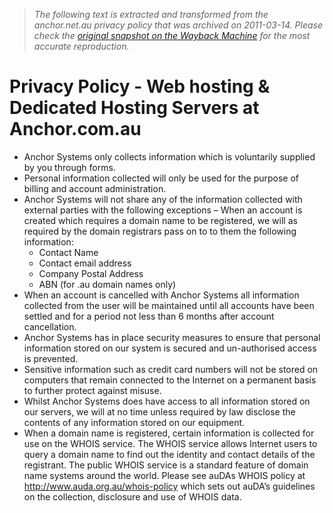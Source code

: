 > *The following text is extracted and transformed from the anchor.net.au privacy policy that was archived on 2011-03-14. Please check the [original snapshot on the Wayback Machine](https://web.archive.org/web/20110314165435id_/http%3A//www.anchor.com.au/about-us/terms-conditions/privacy-policy) for the most accurate reproduction.*

# Privacy Policy - Web hosting & Dedicated Hosting Servers at Anchor.com.au

  * Anchor Systems only collects information which is voluntarily supplied by you through forms.
  * Personal information collected will only be used for the purpose of billing and account administration.
  * Anchor Systems will not share any of the information collected with external parties with the following exceptions – When an account is created which requires a domain name to be registered, we will as required by the domain registrars pass on to to them the following information: 
    * Contact Name
    * Contact email address
    * Company Postal Address
    * ABN (for .au domain names only)
  * When an account is cancelled with Anchor Systems all information collected from the user will be maintained until all accounts have been settled and for a period not less than 6 months after account cancellation.
  * Anchor Systems has in place security measures to ensure that personal information stored on our system is secured and un-authorised access is prevented.
  * Sensitive information such as credit card numbers will not be stored on computers that remain connected to the Internet on a permanent basis to further protect against misuse.
  * Whilst Anchor Systems does have access to all information stored on our servers, we will at no time unless required by law disclose the contents of any information stored on our equipment.
  * When a domain name is registered, certain information is collected for use on the WHOIS service. The WHOIS service allows Internet users to query a domain name to find out the identity and contact details of the registrant. The public WHOIS service is a standard feature of domain name systems around the world. Please see auDAs WHOIS policy at http://www.auda.org.au/whois-policy which sets out auDA’s guidelines on the collection, disclosure and use of WHOIS data.


